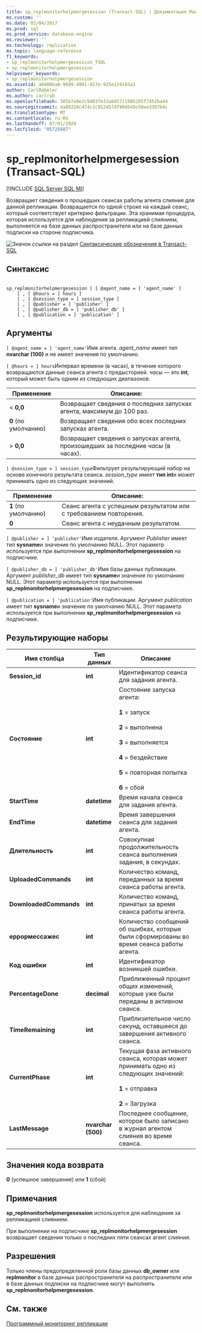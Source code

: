 ```yaml
---
title: sp_replmonitorhelpmergesession (Transact-SQL) | Документация Майкрософт
ms.custom: ''
ms.date: 03/04/2017
ms.prod: sql
ms.prod_service: database-engine
ms.reviewer: ''
ms.technology: replication
ms.topic: language-reference
f1_keywords:
- sp_replmonitorhelpmergesession_TSQL
- sp_replmonitorhelpmergesession
helpviewer_keywords:
- sp_replmonitorhelpmergesession
ms.assetid: a0400ba8-9609-4901-917e-925e119103a1
author: CarlRabeler
ms.author: carlrab
ms.openlocfilehash: 305b7a0e2c9d83fe33a6d571198b205f7452ba44
ms.sourcegitcommit: da88320c474c1c9124574f90d549c50ee3387b4c
ms.translationtype: MT
ms.contentlocale: ru-RU
ms.lasthandoff: 07/01/2020
ms.locfileid: "85725687"
---
```

# <a name="sp_replmonitorhelpmergesession-transact-sql"></a>sp_replmonitorhelpmergesession (Transact-SQL)
[!INCLUDE [SQL Server SQL MI](../../includes/applies-to-version/sql-asdbmi.md)]

  Возвращает сведения о прошедших сеансах работы агента слияния для данной репликации. Возвращается по одной строке на каждый сеанс, который соответствует критерию фильтрации. Эта хранимая процедура, которая используется для наблюдения за репликацией слиянием, выполняется на базе данных распространителя или на базе данных подписки на стороне подписчика.  
  
 ![Значок ссылки на раздел](../../database-engine/configure-windows/media/topic-link.gif "Значок ссылки на раздел") [Синтаксические обозначения в Transact-SQL](../../t-sql/language-elements/transact-sql-syntax-conventions-transact-sql.md)  
  
## <a name="syntax"></a>Синтаксис  
  
```  
  
sp_replmonitorhelpmergesession [ [ @agent_name = ] 'agent_name' ]  
    [ , [ @hours = ] hours ]  
    [ , [ @session_type = ] session_type ]  
    [ , [ @publisher = ] 'publisher' ]  
    [ , [ @publisher_db = ] 'publisher_db' ]  
    [ , [ @publication = ] 'publication' ]   
```  
  
## <a name="arguments"></a>Аргументы  
`[ @agent_name = ] 'agent_name'`Имя агента. *agent_name* имеет тип **nvarchar (100)** и не имеет значения по умолчанию.  
  
`[ @hours = ] hours`Интервал времени (в часах), в течение которого возвращаются данные сеанса агента с предысторией. *часы* — это **int**, который может быть одним из следующих диапазонов.  
  
|Применение|Описание:|  
|-----------|-----------------|  
|< **0,0**|Возвращает сведения о последних запусках агента, максимум до 100 раз.|  
|**0** (по умолчанию)|Возвращает сведения обо всех последних запусках агента.|  
|> **0,0**|Возвращает сведения о запусках агента, произошедших за последние *часы* (в часах).|  
  
`[ @session_type = ] session_type`Фильтрует результирующий набор на основе конечного результата сеанса. *session_type* имеет **тип int**и может принимать одно из следующих значений.  
  
|Применение|Описание:|  
|-----------|-----------------|  
|**1** (по умолчанию)|Сеанс агента с успешным результатом или с требованием повторения.|  
|**0**|Сеанс агента с неудачным результатом.|  
  
`[ @publisher = ] 'publisher'`Имя издателя. Аргумент *Publisher* имеет тип **sysname**и значение по умолчанию NULL. Этот параметр используется при выполнении **sp_replmonitorhelpmergesession** на подписчике.  
  
`[ @publisher_db = ] 'publisher_db'`Имя базы данных публикации. Аргумент *publisher_db* имеет тип **sysname**и значение по умолчанию NULL. Этот параметр используется при выполнении **sp_replmonitorhelpmergesession** на подписчике.  
  
`[ @publication = ] 'publication'`Имя публикации. Аргумент *publication* имеет тип **sysname**и значение по умолчанию NULL. Этот параметр используется при выполнении **sp_replmonitorhelpmergesession** на подписчике.  
  
## <a name="result-sets"></a>Результирующие наборы  
  
|Имя столбца|Тип данных|Описание|  
|-----------------|---------------|-----------------|  
|**Session_id**|**int**|Идентификатор сеанса для задания агента.|  
|**Состояние**|**int**|Состояние запуска агента:<br /><br /> **1** = запуск<br /><br /> **2** = выполнена<br /><br /> **3** = выполняется<br /><br /> **4** = бездействие<br /><br /> **5** = повторная попытка<br /><br /> **6** = сбой|  
|**StartTime**|**datetime**|Время начала сеанса для задания агента.|  
|**EndTime**|**datetime**|Время завершения сеанса для задания агента.|  
|**Длительность**|**int**|Совокупная продолжительность сеанса выполнения задания, в секундах.|  
|**UploadedCommands**|**int**|Количество команд, переданных за время сеанса работы агента.|  
|**DownloadedCommands**|**int**|Количество команд, принятых за время сеанса работы агента.|  
|**еррормессажес**|**int**|Количество сообщений об ошибках, которые были сформированы во время сеанса работы агента.|  
|**Код ошибки**|**int**|Идентификатор возникшей ошибки.|  
|**PercentageDone**|**decimal**|Приближенный процент общих изменений, которые уже были переданы в активном сеансе.|  
|**TimeRemaining**|**int**|Приблизительное число секунд, оставшееся до завершения активного сеанса.|  
|**CurrentPhase**|**int**|Текущая фаза активного сеанса, которая может принимать одно из следующих значений:<br /><br /> **1** = отправка<br /><br /> **2** = Загрузка|  
|**LastMessage**|**nvarchar (500)**|Последнее сообщение, которое было записано в журнал агентом слияния во время сеанса.|  
  
## <a name="return-code-values"></a>Значения кода возврата  
 **0** (успешное завершение) или **1** (сбой)  
  
## <a name="remarks"></a>Примечания  
 **sp_replmonitorhelpmergesession** используется для наблюдения за репликацией слиянием.  
  
 При выполнении на подписчике **sp_replmonitorhelpmergesession** возвращает сведения только о последних пяти сеансах агент слияния.  
  
## <a name="permissions"></a>Разрешения  
 Только члены предопределенной роли базы данных **db_owner** или **replmonitor** в базе данных распространителя на распространителе или в базе данных подписки на подписчике могут выполнять **sp_replmonitorhelpmergesession**.  
  
## <a name="see-also"></a>См. также  
 [Программный мониторинг репликации](../../relational-databases/replication/monitor/programmatically-monitor-replication.md)  
  
  
